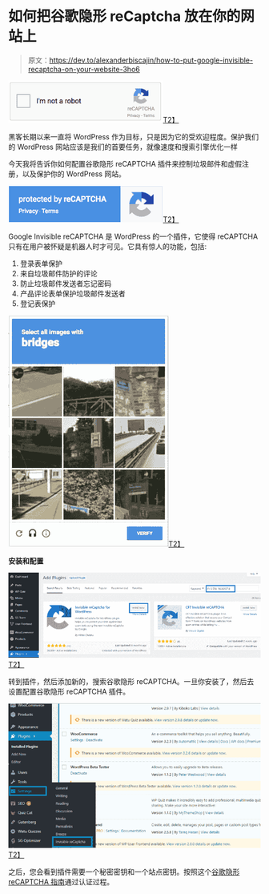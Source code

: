 # 如何把谷歌隐形 reCaptcha 放在你的网站上

> 原文：<https://dev.to/alexanderbiscajin/how-to-put-google-invisible-recaptcha-on-your-website-3ho6>

[![](img/ead8eac1dee0e43e789f0cdaeb6a7782.png)T2】](https://res.cloudinary.com/practicaldev/image/fetch/s--7g-B32_9--/c_limit%2Cf_auto%2Cfl_progressive%2Cq_auto%2Cw_880/https://product.hubspot.com/hubfs/recaptcha-preview.png%3Ft%3D1516140244757)

黑客长期以来一直将 WordPress 作为目标，只是因为它的受欢迎程度。保护我们的 WordPress 网站应该是我们的首要任务，就像速度和搜索引擎优化一样

今天我将告诉你如何配置谷歌隐形 reCAPTCHA 插件来控制垃圾邮件和虚假注册，以及保护你的 WordPress 网站。

[![](img/a12c9d8ff9f3a4761eb95269ace8d02a.png)T2】](https://res.cloudinary.com/practicaldev/image/fetch/s--kWpWByHA--/c_limit%2Cf_auto%2Cfl_progressive%2Cq_auto%2Cw_880/https://product.hubspot.com/hubfs/invisible-recaptcha-preview.png%3Ft%3D1516140244757)

Google Invisible reCAPTCHA 是 WordPress 的一个插件，它使得 reCAPTCHA 只有在用户被怀疑是机器人时才可见。它具有惊人的功能，包括:

1.  登录表单保护
2.  来自垃圾邮件防护的评论
3.  防止垃圾邮件发送者忘记密码
4.  产品评论表单保护垃圾邮件发送者
5.  登记表保护

[![](img/d174921a9e48442d8d21e93518a8a9f4.png)T2】](https://res.cloudinary.com/practicaldev/image/fetch/s--QdHGhSSn--/c_limit%2Cf_auto%2Cfl_progressive%2Cq_auto%2Cw_880/https://product.hubspot.com/hs-fs/hubfs/Screen%2520Shot%25202017-07-25%2520at%25203.42.18%2520PM.png%3Ft%3D1516140244757%26width%3D320%26name%3DScreen%2520Shot%25202017-07-25%2520at%25203.42.18%2520PM.png)

**安装和配置**

[![](img/21c0c6355754b81ab70043036840e7ca.png)T2】](https://res.cloudinary.com/practicaldev/image/fetch/s--qLXoxMu2--/c_limit%2Cf_auto%2Cfl_progressive%2Cq_auto%2Cw_880/https://www.wpblog.com/wp-content/uploads/2018/01/search-recaptcha.png)

转到插件，然后添加新的，搜索谷歌隐形 reCAPTCHA。一旦你安装了，然后去设置配置谷歌隐形 reCAPTCHA 插件。

[![](img/ed3fc5b7b87c07bc24dc28c10d205bde.png)T2】](https://res.cloudinary.com/practicaldev/image/fetch/s--XjT-mM8d--/c_limit%2Cf_auto%2Cfl_progressive%2Cq_auto%2Cw_880/https://www.wpblog.com/wp-content/uploads/2018/01/settings-860x493.png)

之后，您会看到插件需要一个秘密密钥和一个站点密钥。按照这个[谷歌隐形 reCAPTCHA 指南](https://www.wpblog.com/add-google-invisible-recaptcha-in-wordpress/)通过认证过程。